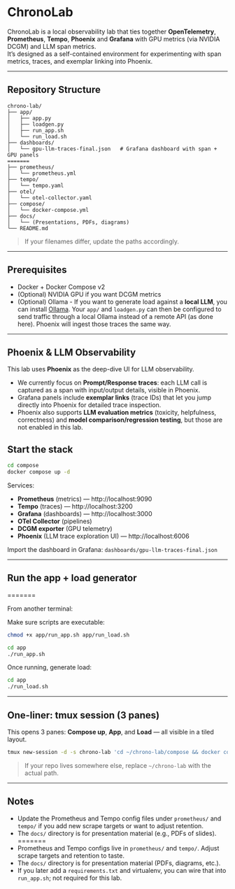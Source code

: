 # ChronoLab

ChronoLab is a local observability lab that ties together **OpenTelemetry**, **Prometheus**, **Tempo**, **Phoenix** and **Grafana** with GPU metrics (via NVIDIA DCGM) and LLM span metrics.  
It’s designed as a self-contained environment for experimenting with span metrics, traces, and exemplar linking into Phoenix.

---

## Repository Structure

```
chrono-lab/
├── app/
│   ├── app.py
│   ├── loadgen.py
│   ├── run_app.sh
│   └── run_load.sh
├── dashboards/
│   └── gpu-llm-traces-final.json   # Grafana dashboard with span + GPU panels
=======
├── prometheus/
│   └── prometheus.yml
├── tempo/
│   └── tempo.yaml
├── otel/
│   └── otel-collector.yaml
├── compose/
│   └── docker-compose.yml
├── docs/
│   └── (Presentations, PDFs, diagrams)
└── README.md
```

> If your filenames differ, update the paths accordingly.

---

## Prerequisites

- Docker + Docker Compose v2
- (Optional) NVIDIA GPU if you want DCGM metrics
- (Optional) Ollama - If you want to generate load against a **local LLM**, you can install [Ollama](https://ollama.com/). Your `app/` and `loadgen.py` can then be configured to send traffic through a local Ollama instead of a remote API (as done here). Phoenix will ingest those traces the same way.

---

## Phoenix & LLM Observability

This lab uses **Phoenix** as the deep-dive UI for LLM observability.

- We currently focus on **Prompt/Response traces**: each LLM call is captured as a span with input/output details, visible in Phoenix.
- Grafana panels include **exemplar links** (trace IDs) that let you jump directly into Phoenix for detailed trace inspection.
- Phoenix also supports **LLM evaluation metrics** (toxicity, helpfulness, correctness) and **model comparison/regression testing**, but those are not enabled in this lab.
  
## Start the stack

```bash
cd compose
docker compose up -d
```

Services:
- **Prometheus** (metrics) — http://localhost:9090
- **Tempo** (traces) — http://localhost:3200
- **Grafana** (dashboards) — http://localhost:3000
- **OTel Collector** (pipelines)
- **DCGM exporter** (GPU telemetry)
- **Phoenix** (LLM trace exploration UI) — http://localhost:6006


Import the dashboard in Grafana: `dashboards/gpu-llm-traces-final.json`

---

## Run the app + load generator

=======

From another terminal:

Make sure scripts are executable:
```bash
chmod +x app/run_app.sh app/run_load.sh
```

```bash
cd app
./run_app.sh
```

Once running, generate load:

```bash
cd app
./run_load.sh
```



---

## One-liner: tmux session (3 panes)

This opens 3 panes: **Compose up**, **App**, and **Load** — all visible in a tiled layout.

```bash
tmux new-session -d -s chrono-lab 'cd ~/chrono-lab/compose && docker compose up -d' \;   split-window -h 'cd ~/chrono-lab/app && ./run_app.sh' \;   split-window -v 'cd ~/chrono-lab/app && ./run_load.sh' \;   select-layout tiled \; attach
```

> If your repo lives somewhere else, replace `~/chrono-lab` with the actual path.

---

## Notes

- Update the Prometheus and Tempo config files under `prometheus/` and `tempo/` if you add new scrape targets or want to adjust retention.  
- The `docs/` directory is for presentation material (e.g., PDFs of slides).  
=======
- Prometheus and Tempo configs live in `prometheus/` and `tempo/`. Adjust scrape targets and retention to taste.
- The `docs/` directory is for presentation material (PDFs, diagrams, etc.).
- If you later add a `requirements.txt` and virtualenv, you can wire that into `run_app.sh`; not required for this lab.

